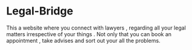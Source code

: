 # Legal-Bridge
This a website where you connect with lawyers , regarding all your legal matters irrespective of your things . Not only that you can book an appointment , take advises and sort out your all the problems.
